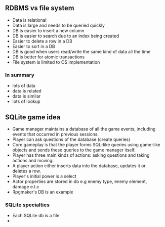 ## RDBMS vs file system
- Data is relational
- Data is large and needs to be queried quickly
- DB is easier to insert a new column
- DB is easier to search due to an index being created
- Easier to delete a row in a DB
- Easier to sort in a DB
- DB is good when users read/write the same kind of data all the time
- DB is better for atomic transactions
- File system is limited to OS implementation
### In summary
- lots of data
- data is related
- data is similar
- lots of lookup

## SQLite game idea
- Game manager maintains a database of all the game events, including events that occurred in previous sessions.
- Player can ask questions of the database (create queries)
- Core gameplay is that the player forms SQL-like queries using game-like objects and sends these queries to the game manager itself.
- Player has three main kinds of actions: asking questions and taking actions and moving.
- A player action either inserts data into the database, updates it or deletes a row.
- Player's initial power is a select
- Actor properties are stored in db e.g enemy type, enemy element, damage e.t.c
- Rpgmaker's DB is an example

### SQLite specialties
- Each SQLite db is a file
- 
